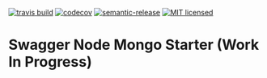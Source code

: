 [![travis build](https://img.shields.io/travis/jwright04/swagger-node-mongo.svg?style=flat-square)](https://travis-ci.org/jwright04/swagger-node-mongo/builds)
[![codecov](https://codecov.io/gh/jwright04/swagger-node-mongo/branch/master/graph/badge.svg)](https://codecov.io/gh/jwright04/swagger-node-mongo)
[![semantic-release](https://img.shields.io/badge/%20%20%F0%9F%93%A6%F0%9F%9A%80-semantic--release-e10079.svg?style=flat-square)](https://github.com/semantic-release/semantic-release)
[![MIT licensed](https://img.shields.io/badge/license-MIT-blue.svg)](https://en.wikipedia.org/wiki/MIT_License)

# Swagger Node Mongo Starter (Work In Progress)
